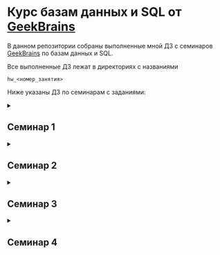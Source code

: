 # Курс базам данных и SQL от [GeekBrains](https://gb.ru)

В данном репозитории собраны выполненные мной ДЗ с семинаров [GeekBrains](https://gb.ru) по базам данных и SQL.

Все выполненные ДЗ лежат в директориях с названиями

`hw_<номер_занятия>`

Ниже указаны ДЗ по семинарам с заданиями:

<details><summary><h2>Семинар 1</h2></summary>

1. Создайте таблицу с мобильными телефонами, используя графический интерфейс. Заполните БД данными. Добавьте скриншот на платформу в качестве ответа на ДЗ
2. Выведите название, производителя и цену для товаров, количество которых превышает 2 (SQL - файл, скриншот, либо сам код)
3. Выведите весь ассортимент товаров марки “Samsung”
4. \* С помощью регулярных выражений найти:
   - Товары, в которых есть упоминание "Iphone"
   - Товары, в которых есть ЦИФРЫ
   - Товары, в которых есть ЦИФРА "8"

</details>

<details><summary><h2>Семинар 2</h2></summary>

1. Используя операторы языка SQL, создайте таблицу “sales”. Заполните ее данными.
2. Разделите  значения поля “bucket” на 3 сегмента: меньше 100(“Маленький заказ”), 100-300(“Средний заказ”) и больше 300 (“Большой заказ”)
3. Создайте таблицу “orders”, заполните ее значениями. Покажите “полный” статус заказа, используя оператор CASE.
4. Чем 0 отличается от NULL?

</details>

<details><summary><h2>Семинар 3</h2></summary>

1. Напишите запрос, который вывел бы таблицу со столбцами в следующем порядке: city, sname, snum, comm. (к первой или второй таблице, используя SELECT)
2. Напишите команду SELECT, которая вывела бы оценку(rating), сопровождаемую именем каждого заказчика в городе San Jose. (“заказчики”)
3. Напишите запрос, который вывел бы значения snum всех продавцов из таблицы заказов без каких бы то ни было повторений. (уникальные значения в “snum“ “Продавцы”)
4*. Напишите запрос, который бы выбирал заказчиков, чьи имена начинаются с буквы G. Используется оператор "LIKE": (“заказчики”) https://dev.mysql.com/doc/refman/8.0/en/string-comparison-functions.html
5. Напишите запрос, который может дать вам все заказы со значениями суммы выше чем $1,000. (“Заказы”, “amt” - сумма)
6. Напишите запрос который выбрал бы наименьшую сумму заказа.
(Из поля “amt” - сумма в таблице “Заказы” выбрать наименьшее значение)
7. Напишите запрос к таблице “Заказчики”, который может показать всех заказчиков, у которых рейтинг больше 100 и они находятся не в Риме.
8. Отсортируйте поле “зарплата” в порядке убывания и возрастания
9. ** Отсортируйте по возрастанию поле “Зарплата” и выведите 5 строк с наибольшей заработной платой (возможен подзапрос)
10. Выполните группировку всех сотрудников по специальности , суммарная зарплата которых превышает 100000

</details>

<details><summary><h2>Семинар 4</h2></summary>

1. Вывести на экран сколько машин каждого цвета для машин марок BMW и LADA
2. Вывести на экран марку авто и количество AUTO не этой марки
3. Даны 2 таблицы, созданные следующим образом:
```sql
create table test_a (id number, data varchar2(1));
create table test_b (id number);
insert into test_a(id, data) values
(10, 'A'),
(20, 'A'),
(30, 'F'),
(40, 'D'),
(50, 'C');
insert into test_b(id) values
(10),
(30),
(50);
```
Напишите запрос, который вернет строки из таблицы test_a, id которых нет в таблице test_b, НЕ используя ключевого слова NOT

</details>